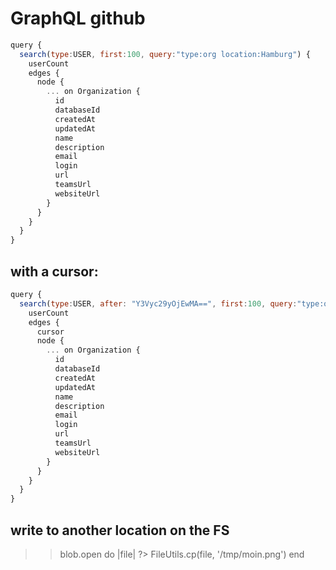 # GraphQL github

```javascript
query {
  search(type:USER, first:100, query:"type:org location:Hamburg") {
    userCount
    edges {
      node {
        ... on Organization {
          id
          databaseId
          createdAt
          updatedAt
          name
          description
          email
          login
          url
          teamsUrl
          websiteUrl
        }
      }
    }
  }
}
```

## with a cursor:

```javascript
query {
  search(type:USER, after: "Y3Vyc29yOjEwMA==", first:100, query:"type:org location:Hamburg") {
    userCount
    edges {
      cursor
      node {
        ... on Organization {
          id
          databaseId
          createdAt
          updatedAt
          name
          description
          email
          login
          url
          teamsUrl
          websiteUrl
        }
      }
    }
  }
}
```


## write to another location on the FS

>> blob.open do |file|
?>     FileUtils.cp(file, '/tmp/moin.png')
>>   end